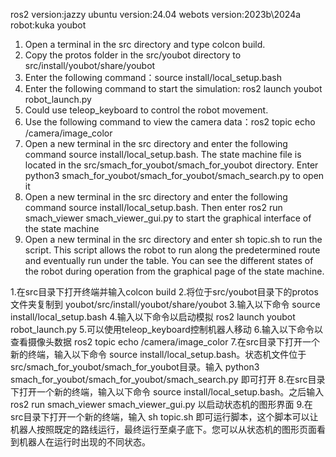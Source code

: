 ros2 version:jazzy
ubuntu version:24.04
webots version:2023b\2024a
robot:kuka youbot
1. Open a terminal in the src directory and type colcon build.
2. Copy the protos folder in the src/youbot directory to src/install/youbot/share/youbot
3. Enter the following command：source install/local_setup.bash
4. Enter the following command to start the simulation: ros2 launch youbot robot_launch.py
5. Could use teleop_keyboard to control the robot movement.
6. Use the following command to view the camera data：ros2 topic echo /camera/image_color
7. Open a new terminal in the src directory and enter the following command source install/local_setup.bash. The state machine file is located in the src/smach_for_youbot/smach_for_youbot directory. Enter python3 smach_for_youbot/smach_for_youbot/smach_search.py ​​to open it
8. Open a new terminal in the src directory and enter the following command source install/local_setup.bash. Then enter ros2 run smach_viewer smach_viewer_gui.py to start the graphical interface of the state machine
9. Open a new terminal in the src directory and enter sh topic.sh to run the script. This script allows the robot to run along the predetermined route and eventually run under the table. You can see the different states of the robot during operation from the graphical page of the state machine.

1.在src目录下打开终端并输入colcon build
2.将位于src/youbot目录下的protos文件夹复制到 youbot/src/install/youbot/share/youbot
3.输入以下命令 source install/local_setup.bash
4.输入以下命令以启动模拟 ros2 launch youbot robot_launch.py
5.可以使用teleop_keyboard控制机器人移动
6.输入以下命令以查看摄像头数据 ros2 topic echo /camera/image_color
7.在src目录下打开一个新的终端，输入以下命令 source install/local_setup.bash。状态机文件位于 src/smach_for_youbot/smach_for_youbot目录。输入 python3 smach_for_youbot/smach_for_youbot/smach_search.py 即可打开
8.在src目录下打开一个新的终端，输入以下命令 source install/local_setup.bash。之后输入 ros2 run smach_viewer smach_viewer_gui.py 以启动状态机的图形界面
9.在src目录下打开一个新的终端，输入 sh topic.sh 即可运行脚本，这个脚本可以让机器人按照既定的路线运行，最终运行至桌子底下。您可以从状态机的图形页面看到机器人在运行时出现的不同状态。
